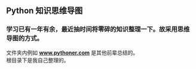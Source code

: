 ## Python 知识思维导图

### 学习已有一年有余，最近抽时间将零碎的知识整理一下。故采用思维导图的方式。

文件夹内例如 **www.pythoner.com** 是其他前辈总结的。  
根目录下是我自己整理的。

